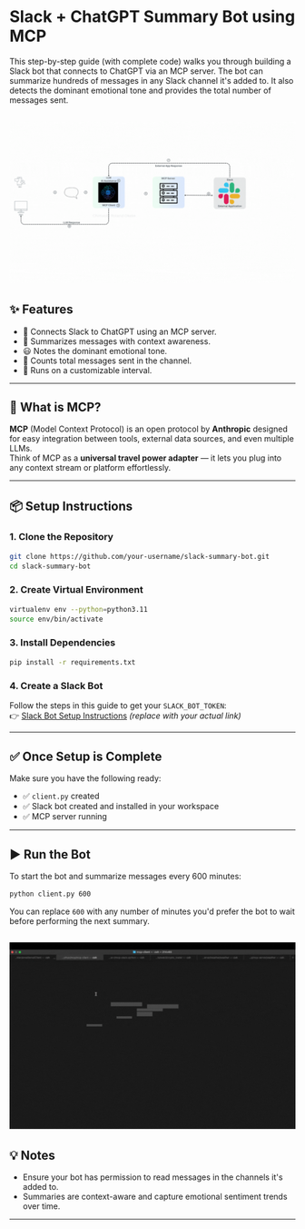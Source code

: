 # Slack + ChatGPT Summary Bot using MCP

This step-by-step guide (with complete code) walks you through building a Slack bot that connects to ChatGPT via an MCP server. The bot can summarize hundreds of messages in any Slack channel it's added to. It also detects the dominant emotional tone and provides the total number of messages sent.

![MCP Flow Diagram](MCP_Flow_diagram_Chimaobi.gif)
---

## ✨ Features

- 🔗 Connects Slack to ChatGPT using an MCP server.
- 🧠 Summarizes messages with context awareness.
- 😃 Notes the dominant emotional tone.
- 🧮 Counts total messages sent in the channel.
- 🔁 Runs on a customizable interval.

---

## 🧰 What is MCP?

**MCP** (Model Context Protocol) is an open protocol by **Anthropic** designed for easy integration between tools, external data sources, and even multiple LLMs.  
Think of MCP as a **universal travel power adapter** — it lets you plug into any context stream or platform effortlessly.

---

## 📦 Setup Instructions

### 1. Clone the Repository

```bash
git clone https://github.com/your-username/slack-summary-bot.git
cd slack-summary-bot
```

### 2. Create Virtual Environment

```bash
virtualenv env --python=python3.11
source env/bin/activate
```

### 3. Install Dependencies

```bash
pip install -r requirements.txt
```

### 4. Create a Slack Bot

Follow the steps in this guide to get your `SLACK_BOT_TOKEN`:  
👉 [Slack Bot Setup Instructions](#) *(replace with your actual link)*

---

## ✅ Once Setup is Complete

Make sure you have the following ready:

- ✅ `client.py` created
- ✅ Slack bot created and installed in your workspace
- ✅ MCP server running

---

## ▶️ Run the Bot

To start the bot and summarize messages every 600 minutes:

```bash
python client.py 600
```

You can replace `600` with any number of minutes you'd prefer the bot to wait before performing the next summary.

![Demo](slack_summarizer_bot.gif)
---

## 💡 Notes

- Ensure your bot has permission to read messages in the channels it's added to.
- Summaries are context-aware and capture emotional sentiment trends over time.

---
